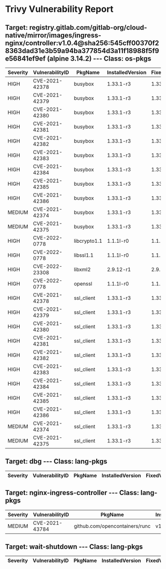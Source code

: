 # Trivy Vulnerability Report

## Target: registry.gitlab.com/gitlab-org/cloud-native/mirror/images/ingress-nginx/controller:v1.0.4@sha256:545cff00370f28363dad31e3b59a94ba377854d3a11f18988f5f9e56841ef9ef (alpine 3.14.2) --- Class: os-pkgs
|Severity|VulnerabilityID|PkgName|InstalledVersion|FixedVersion|
|--------|---------------|-------|----------------|------------|
|HIGH|CVE-2021-42378|busybox|1.33.1-r3|1.33.1-r6|
|HIGH|CVE-2021-42379|busybox|1.33.1-r3|1.33.1-r6|
|HIGH|CVE-2021-42380|busybox|1.33.1-r3|1.33.1-r6|
|HIGH|CVE-2021-42381|busybox|1.33.1-r3|1.33.1-r6|
|HIGH|CVE-2021-42382|busybox|1.33.1-r3|1.33.1-r6|
|HIGH|CVE-2021-42383|busybox|1.33.1-r3|1.33.1-r6|
|HIGH|CVE-2021-42384|busybox|1.33.1-r3|1.33.1-r6|
|HIGH|CVE-2021-42385|busybox|1.33.1-r3|1.33.1-r6|
|HIGH|CVE-2021-42386|busybox|1.33.1-r3|1.33.1-r6|
|MEDIUM|CVE-2021-42374|busybox|1.33.1-r3|1.33.1-r4|
|MEDIUM|CVE-2021-42375|busybox|1.33.1-r3|1.33.1-r5|
|HIGH|CVE-2022-0778|libcrypto1.1|1.1.1l-r0|1.1.1n-r0|
|HIGH|CVE-2022-0778|libssl1.1|1.1.1l-r0|1.1.1n-r0|
|HIGH|CVE-2022-23308|libxml2|2.9.12-r1|2.9.13-r0|
|HIGH|CVE-2022-0778|openssl|1.1.1l-r0|1.1.1n-r0|
|HIGH|CVE-2021-42378|ssl_client|1.33.1-r3|1.33.1-r6|
|HIGH|CVE-2021-42379|ssl_client|1.33.1-r3|1.33.1-r6|
|HIGH|CVE-2021-42380|ssl_client|1.33.1-r3|1.33.1-r6|
|HIGH|CVE-2021-42381|ssl_client|1.33.1-r3|1.33.1-r6|
|HIGH|CVE-2021-42382|ssl_client|1.33.1-r3|1.33.1-r6|
|HIGH|CVE-2021-42383|ssl_client|1.33.1-r3|1.33.1-r6|
|HIGH|CVE-2021-42384|ssl_client|1.33.1-r3|1.33.1-r6|
|HIGH|CVE-2021-42385|ssl_client|1.33.1-r3|1.33.1-r6|
|HIGH|CVE-2021-42386|ssl_client|1.33.1-r3|1.33.1-r6|
|MEDIUM|CVE-2021-42374|ssl_client|1.33.1-r3|1.33.1-r4|
|MEDIUM|CVE-2021-42375|ssl_client|1.33.1-r3|1.33.1-r5|

## Target: dbg --- Class: lang-pkgs
|Severity|VulnerabilityID|PkgName|InstalledVersion|FixedVersion|
|--------|---------------|-------|----------------|------------|

## Target: nginx-ingress-controller --- Class: lang-pkgs
|Severity|VulnerabilityID|PkgName|InstalledVersion|FixedVersion|
|--------|---------------|-------|----------------|------------|
|MEDIUM|CVE-2021-43784|github.com/opencontainers/runc|v1.0.2|v1.0.3|

## Target: wait-shutdown --- Class: lang-pkgs
|Severity|VulnerabilityID|PkgName|InstalledVersion|FixedVersion|
|--------|---------------|-------|----------------|------------|
